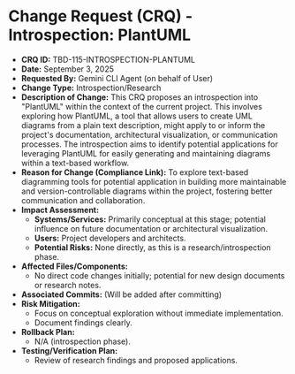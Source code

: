 # Change Request (CRQ) - Introspection: PlantUML

*   **CRQ ID:** TBD-115-INTROSPECTION-PLANTUML
*   **Date:** September 3, 2025
*   **Requested By:** Gemini CLI Agent (on behalf of User)
*   **Change Type:** Introspection/Research
*   **Description of Change:**
    This CRQ proposes an introspection into "PlantUML" within the context of the current project. This involves exploring how PlantUML, a tool that allows users to create UML diagrams from a plain text description, might apply to or inform the project's documentation, architectural visualization, or communication processes. The introspection aims to identify potential applications for leveraging PlantUML for easily generating and maintaining diagrams within a text-based workflow.
*   **Reason for Change (Compliance Link):**
    To explore text-based diagramming tools for potential application in building more maintainable and version-controllable diagrams within the project, fostering better communication and collaboration.
*   **Impact Assessment:**
    *   **Systems/Services:** Primarily conceptual at this stage; potential influence on future documentation or architectural visualization.
    *   **Users:** Project developers and architects.
    *   **Potential Risks:** None directly, as this is a research/introspection phase.
*   **Affected Files/Components:**
    *   No direct code changes initially; potential for new design documents or research notes.
*   **Associated Commits:** (Will be added after committing)
*   **Risk Mitigation:**
    *   Focus on conceptual exploration without immediate implementation.
    *   Document findings clearly.
*   **Rollback Plan:**
    *   N/A (introspection phase).
*   **Testing/Verification Plan:**
    *   Review of research findings and proposed applications.
